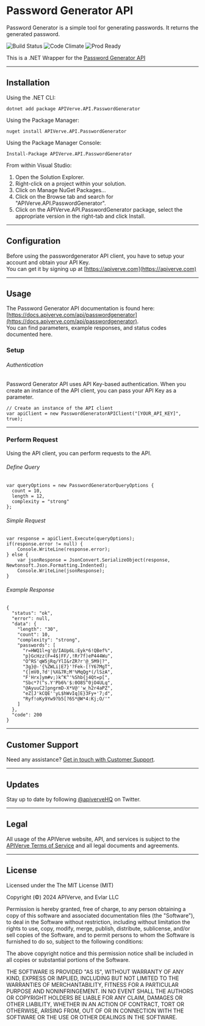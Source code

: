 Password Generator API
============

Password Generator is a simple tool for generating passwords. It returns the generated password.

![Build Status](https://img.shields.io/badge/build-passing-green)
![Code Climate](https://img.shields.io/badge/maintainability-B-purple)
![Prod Ready](https://img.shields.io/badge/production-ready-blue)

This is a .NET Wrapper for the [Password Generator API](https://apiverve.com/marketplace/api/passwordgenerator)

---

## Installation

Using the .NET CLI:
```
dotnet add package APIVerve.API.PasswordGenerator
```

Using the Package Manager:
```
nuget install APIVerve.API.PasswordGenerator
```

Using the Package Manager Console:
```
Install-Package APIVerve.API.PasswordGenerator
```

From within Visual Studio:

1. Open the Solution Explorer.
2. Right-click on a project within your solution.
3. Click on Manage NuGet Packages...
4. Click on the Browse tab and search for "APIVerve.API.PasswordGenerator".
5. Click on the APIVerve.API.PasswordGenerator package, select the appropriate version in the right-tab and click Install.


---

## Configuration

Before using the passwordgenerator API client, you have to setup your account and obtain your API Key.  
You can get it by signing up at [https://apiverve.com](https://apiverve.com)

---

## Usage

The Password Generator API documentation is found here: [https://docs.apiverve.com/api/passwordgenerator](https://docs.apiverve.com/api/passwordgenerator).  
You can find parameters, example responses, and status codes documented here.

### Setup

###### Authentication
Password Generator API uses API Key-based authentication. When you create an instance of the API client, you can pass your API Key as a parameter.

```
// Create an instance of the API client
var apiClient = new PasswordGeneratorAPIClient("[YOUR_API_KEY]", true);
```

---


### Perform Request
Using the API client, you can perform requests to the API.

###### Define Query

```
var queryOptions = new PasswordGeneratorQueryOptions {
  count = 10,
  length = 12,
  complexity = "strong"
};
```

###### Simple Request

```
var response = apiClient.Execute(queryOptions);
if(response.error != null) {
	Console.WriteLine(response.error);
} else {
    var jsonResponse = JsonConvert.SerializeObject(response, Newtonsoft.Json.Formatting.Indented);
    Console.WriteLine(jsonResponse);
}
```

###### Example Response

```
{
  "status": "ok",
  "error": null,
  "data": {
    "length": "30",
    "count": 10,
    "complexity": "strong",
    "passwords": [
      "r=HWQ1l+g'@/IAUp6L:Eyk*6!QBef%",
      "p}GcHzz(F=4$|FF/,!Rr7f)eP444Wu",
      "O^RS'qW5jRq/YlI&rZR?r'@_5M9|?",
      "3g}@-'{%ZWLi|E7}'?Fek-[!Y67MgT",
      "{|mV0,?d'|%X&7R;M'%MqQg*(/lSzA",
      "F'Hrx]ym#v;)k^K^'%Shb{j4Qt=p[",
      "Sbc*7(^s.Y'Pb6%'$:0O8S^0jO4ULq",
      "@AyuuC2]pngrmD-X*V@''w_h2r4aPZ",
      "eZ[J'kCQE''yL$hWvIq]E}3Fy+'7;d",
      "Ryf!oKy9Yw9?b5[?6S*@W*4:Kj;O/'"
    ]
  },
  "code": 200
}
```

---

## Customer Support

Need any assistance? [Get in touch with Customer Support](https://apiverve.com/contact).

---

## Updates
Stay up to date by following [@apiverveHQ](https://twitter.com/apiverveHQ) on Twitter.

---

## Legal

All usage of the APIVerve website, API, and services is subject to the [APIVerve Terms of Service](https://apiverve.com/terms) and all legal documents and agreements.

---

## License
Licensed under the The MIT License (MIT)

Copyright (&copy;) 2024 APIVerve, and Evlar LLC

Permission is hereby granted, free of charge, to any person obtaining a copy of this software and associated documentation files (the "Software"), to deal in the Software without restriction, including without limitation the rights to use, copy, modify, merge, publish, distribute, sublicense, and/or sell copies of the Software, and to permit persons to whom the Software is furnished to do so, subject to the following conditions:

The above copyright notice and this permission notice shall be included in all copies or substantial portions of the Software.

THE SOFTWARE IS PROVIDED "AS IS", WITHOUT WARRANTY OF ANY KIND, EXPRESS OR IMPLIED, INCLUDING BUT NOT LIMITED TO THE WARRANTIES OF MERCHANTABILITY, FITNESS FOR A PARTICULAR PURPOSE AND NONINFRINGEMENT. IN NO EVENT SHALL THE AUTHORS OR COPYRIGHT HOLDERS BE LIABLE FOR ANY CLAIM, DAMAGES OR OTHER LIABILITY, WHETHER IN AN ACTION OF CONTRACT, TORT OR OTHERWISE, ARISING FROM, OUT OF OR IN CONNECTION WITH THE SOFTWARE OR THE USE OR OTHER DEALINGS IN THE SOFTWARE.